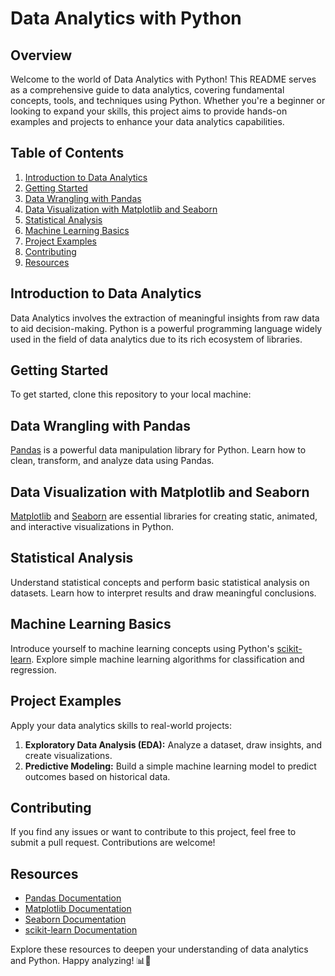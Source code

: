 # Data Analytics with Python

## Overview

Welcome to the world of Data Analytics with Python! This README serves as a comprehensive guide to data analytics, covering fundamental concepts, tools, and techniques using Python. Whether you're a beginner or looking to expand your skills, this project aims to provide hands-on examples and projects to enhance your data analytics capabilities.

## Table of Contents

1. [Introduction to Data Analytics](#introduction-to-data-analytics)
2. [Getting Started](#getting-started)
3. [Data Wrangling with Pandas](#data-wrangling-with-pandas)
4. [Data Visualization with Matplotlib and Seaborn](#data-visualization-with-matplotlib-and-seaborn)
5. [Statistical Analysis](#statistical-analysis)
6. [Machine Learning Basics](#machine-learning-basics)
7. [Project Examples](#project-examples)
8. [Contributing](#contributing)
9. [Resources](#resources)

## Introduction to Data Analytics

Data Analytics involves the extraction of meaningful insights from raw data to aid decision-making. Python is a powerful programming language widely used in the field of data analytics due to its rich ecosystem of libraries.

## Getting Started

To get started, clone this repository to your local machine:

## Data Wrangling with Pandas

[Pandas](https://pandas.pydata.org/) is a powerful data manipulation library for Python. Learn how to clean, transform, and analyze data using Pandas.

## Data Visualization with Matplotlib and Seaborn

[Matplotlib](https://matplotlib.org/) and [Seaborn](https://seaborn.pydata.org/) are essential libraries for creating static, animated, and interactive visualizations in Python.

## Statistical Analysis

Understand statistical concepts and perform basic statistical analysis on datasets. Learn how to interpret results and draw meaningful conclusions.

## Machine Learning Basics

Introduce yourself to machine learning concepts using Python's [scikit-learn](https://scikit-learn.org/). Explore simple machine learning algorithms for classification and regression.

## Project Examples

Apply your data analytics skills to real-world projects:

1. **Exploratory Data Analysis (EDA):** Analyze a dataset, draw insights, and create visualizations.
2. **Predictive Modeling:** Build a simple machine learning model to predict outcomes based on historical data.

## Contributing

If you find any issues or want to contribute to this project, feel free to submit a pull request. Contributions are welcome!

## Resources

- [Pandas Documentation](https://pandas.pydata.org/pandas-docs/stable/)
- [Matplotlib Documentation](https://matplotlib.org/stable/contents.html)
- [Seaborn Documentation](https://seaborn.pydata.org/tutorial.html)
- [scikit-learn Documentation](https://scikit-learn.org/stable/documentation.html)

Explore these resources to deepen your understanding of data analytics and Python. Happy analyzing! 📊🐍